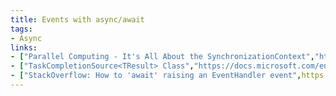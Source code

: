 ```yaml
---
title: Events with async/await
tags:
- Async
links:
- ["Parallel Computing - It's All About the SynchronizationContext","https://docs.microsoft.com/en-us/archive/msdn-magazine/2011/february/msdn-magazine-parallel-computing-it-s-all-about-the-synchronizationcontext"]
- ["TaskCompletionSource<TResult> Class","https://docs.microsoft.com/en-us/dotnet/api/system.threading.tasks.taskcompletionsource-1?redirectedfrom=MSDN&view=net-6.0"]
- ["StackOverflow: How to 'await' raising an EventHandler event",https://stackoverflow.com/questions/12451609/how-to-await-raising-an-eventhandler-event]
---
```


